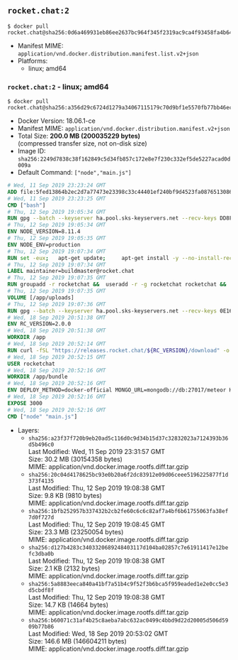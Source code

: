## `rocket.chat:2`

```console
$ docker pull rocket.chat@sha256:0d6a469931eb86ee2637bc964f345f2319ac9ca4f93458fa4b64823c561c62c6
```

-	Manifest MIME: `application/vnd.docker.distribution.manifest.list.v2+json`
-	Platforms:
	-	linux; amd64

### `rocket.chat:2` - linux; amd64

```console
$ docker pull rocket.chat@sha256:a356d29c6724d1279a34067115179c70d9bf1e5570fb77bb46ecd3286f8bff36
```

-	Docker Version: 18.06.1-ce
-	Manifest MIME: `application/vnd.docker.distribution.manifest.v2+json`
-	Total Size: **200.0 MB (200035229 bytes)**  
	(compressed transfer size, not on-disk size)
-	Image ID: `sha256:2249d7838c38f162849c5d34fb857c172e8e7f230c332ef5de5227acad0d009a`
-	Default Command: `["node","main.js"]`

```dockerfile
# Wed, 11 Sep 2019 23:23:24 GMT
ADD file:5fed13864b2ec2d7a77473e23398c33c44401ef240bf9d4523fa087651308613 in / 
# Wed, 11 Sep 2019 23:23:25 GMT
CMD ["bash"]
# Thu, 12 Sep 2019 19:05:34 GMT
RUN gpg --batch --keyserver ha.pool.sks-keyservers.net --recv-keys DD8F2338BAE7501E3DD5AC78C273792F7D83545D
# Thu, 12 Sep 2019 19:05:34 GMT
ENV NODE_VERSION=8.11.4
# Thu, 12 Sep 2019 19:05:35 GMT
ENV NODE_ENV=production
# Thu, 12 Sep 2019 19:07:34 GMT
RUN set -eux; 	apt-get update; 	apt-get install -y --no-install-recommends ca-certificates curl; 	rm -rf /var/lib/apt/lists/*; 	curl -fsSLO --compressed "https://nodejs.org/dist/v$NODE_VERSION/node-v$NODE_VERSION-linux-x64.tar.gz"; 	curl -fsSLO --compressed "https://nodejs.org/dist/v$NODE_VERSION/SHASUMS256.txt.asc"; 	gpg --batch --decrypt --output SHASUMS256.txt SHASUMS256.txt.asc; 	grep " node-v$NODE_VERSION-linux-x64.tar.gz\$" SHASUMS256.txt | sha256sum -c -; 	tar -xf "node-v$NODE_VERSION-linux-x64.tar.gz" -C /usr/local --strip-components=1 --no-same-owner; 	rm "node-v$NODE_VERSION-linux-x64.tar.gz" SHASUMS256.txt.asc SHASUMS256.txt; 	npm cache clear --force
# Thu, 12 Sep 2019 19:07:34 GMT
LABEL maintainer=buildmaster@rocket.chat
# Thu, 12 Sep 2019 19:07:35 GMT
RUN groupadd -r rocketchat &&  useradd -r -g rocketchat rocketchat &&  mkdir -p /app/uploads &&  chown rocketchat.rocketchat /app/uploads
# Thu, 12 Sep 2019 19:07:35 GMT
VOLUME [/app/uploads]
# Thu, 12 Sep 2019 19:07:36 GMT
RUN gpg --batch --keyserver ha.pool.sks-keyservers.net --recv-keys 0E163286C20D07B9787EBE9FD7F9D0414FD08104
# Wed, 18 Sep 2019 20:51:38 GMT
ENV RC_VERSION=2.0.0
# Wed, 18 Sep 2019 20:51:38 GMT
WORKDIR /app
# Wed, 18 Sep 2019 20:52:14 GMT
RUN curl -fSL "https://releases.rocket.chat/${RC_VERSION}/download" -o rocket.chat.tgz &&  curl -fSL "https://releases.rocket.chat/${RC_VERSION}/asc" -o rocket.chat.tgz.asc &&  gpg --batch --verify rocket.chat.tgz.asc rocket.chat.tgz &&  tar zxvf rocket.chat.tgz &&  rm rocket.chat.tgz rocket.chat.tgz.asc &&  cd bundle/programs/server &&  npm install &&  npm cache clear --force &&  chown -R rocketchat:rocketchat /app
# Wed, 18 Sep 2019 20:52:15 GMT
USER rocketchat
# Wed, 18 Sep 2019 20:52:16 GMT
WORKDIR /app/bundle
# Wed, 18 Sep 2019 20:52:16 GMT
ENV DEPLOY_METHOD=docker-official MONGO_URL=mongodb://db:27017/meteor HOME=/tmp PORT=3000 ROOT_URL=http://localhost:3000 Accounts_AvatarStorePath=/app/uploads
# Wed, 18 Sep 2019 20:52:16 GMT
EXPOSE 3000
# Wed, 18 Sep 2019 20:52:16 GMT
CMD ["node" "main.js"]
```

-	Layers:
	-	`sha256:a23f37f720b9eb20ad5c116d0c9d34b15d37c32832023a7124393b36d5b496c0`  
		Last Modified: Wed, 11 Sep 2019 23:31:57 GMT  
		Size: 30.2 MB (30154358 bytes)  
		MIME: application/vnd.docker.image.rootfs.diff.tar.gzip
	-	`sha256:20c04d4178625bc93e0b20a6f2dc83912e09d06ceee5196225877f1d373f4135`  
		Last Modified: Thu, 12 Sep 2019 19:08:38 GMT  
		Size: 9.8 KB (9810 bytes)  
		MIME: application/vnd.docker.image.rootfs.diff.tar.gzip
	-	`sha256:1bfb252957b337432b2cb2fe60c6c6c82af7a4bf6b61755063fa38ef7d0f727d`  
		Last Modified: Thu, 12 Sep 2019 19:08:45 GMT  
		Size: 23.3 MB (23250054 bytes)  
		MIME: application/vnd.docker.image.rootfs.diff.tar.gzip
	-	`sha256:d127b4283c3403320689248403117d104ba02857c7e61911417e12befc3dba0b`  
		Last Modified: Thu, 12 Sep 2019 19:08:38 GMT  
		Size: 2.1 KB (2132 bytes)  
		MIME: application/vnd.docker.image.rootfs.diff.tar.gzip
	-	`sha256:5a8883eeca840a41bf7a51b4c9f52f3b6bca5f959eaded1e2e0cc5e3d5cbdf8f`  
		Last Modified: Thu, 12 Sep 2019 19:08:38 GMT  
		Size: 14.7 KB (14664 bytes)  
		MIME: application/vnd.docker.image.rootfs.diff.tar.gzip
	-	`sha256:b60071c31af4b25c8aeba7abc632ac0499c4bbd9d22d20005d506d5909b77b86`  
		Last Modified: Wed, 18 Sep 2019 20:53:02 GMT  
		Size: 146.6 MB (146604211 bytes)  
		MIME: application/vnd.docker.image.rootfs.diff.tar.gzip
